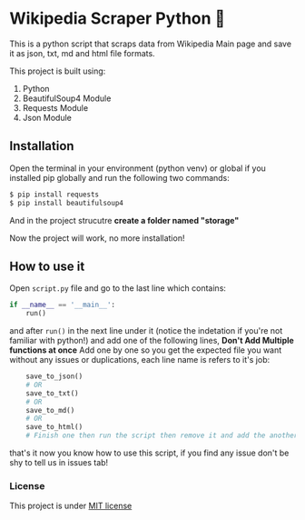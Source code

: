 # Wikipedia Scraper Python :snake:

This is a python script that scraps data from Wikipedia Main page and save it as json, txt, md and html file formats.

This project is built using:

1. Python
2. BeautifulSoup4 Module
3. Requests Module
4. Json Module

## Installation

Open the terminal in your environment (python venv) or global if you installed pip globally and run the following two commands:

```bash
$ pip install requests
$ pip install beautifulsoup4 
```

And in the project strucutre **create a folder named "storage"**

Now the project will work, no more installation!

## How to use it

Open `script.py` file and go to the last line which contains:

```py
if __name__ == '__main__':
	run()
```

and after `run()` in the next line under it (notice the indetation if you're not familiar with python!) and add one of the following lines, **Don't Add Multiple functions at once** Add one by one so you get the expected file you want without any issues or duplications, each line name is refers to it's job:

```py
	save_to_json() 
	# OR 
	save_to_txt() 
	# OR 
	save_to_md()
	# OR  
	save_to_html() 
	# Finish one then run the script then remove it and add the another one if you want
``` 

that's it now you know how to use this script, if you find any issue don't be shy to tell us in issues tab!

### License

This project is under [MIT license](https://github.com/omarhossam750/wikipedia-scraper/blob/main/LICENSE)

